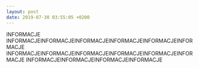 ```yaml
---
layout: post
date: 2019-07-30 03:55:05 +0200
---
```

INFORMACJE INFORMACJEINFORMACJEINFORMACJEINFORMACJEINFORMACJEINFORMACJE
INFORMACJEINFORMACJEINFORMACJEINFORMACJEINFORMACJEINFORMACJE
INFORMACJEINFORMACJEINFORMACJEINFORMACJE